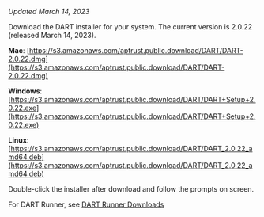 _Updated March 14, 2023_

Download the DART installer for your system. The current version is 2.0.22 (released March 14, 2023).

__Mac__: [https://s3.amazonaws.com/aptrust.public.download/DART/DART-2.0.22.dmg](https://s3.amazonaws.com/aptrust.public.download/DART/DART-2.0.22.dmg)

__Windows__: [https://s3.amazonaws.com/aptrust.public.download/DART/DART+Setup+2.0.22.exe](https://s3.amazonaws.com/aptrust.public.download/DART/DART+Setup+2.0.22.exe)

__Linux__: [https://s3.amazonaws.com/aptrust.public.download/DART/DART_2.0.22_amd64.deb](https://s3.amazonaws.com/aptrust.public.download/DART/DART_2.0.22_amd64.deb)

Double-click the installer after download and follow the prompts on screen.

For DART Runner, see [DART Runner Downloads](https://aptrust.github.io/dart-docs/users/dart_runner/#downloads)
